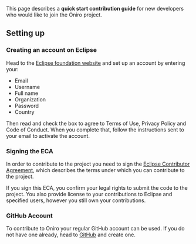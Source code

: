 This page describes a **quick start contribution guide** for new developers
who would like to join the Oniro project.

## Setting up

### Creating an account on Eclipse

Head to the [Eclipse foundation
website](https://accounts.eclipse.org/user/register?destination=user/login)
and set up an account by entering your:

- Email
- Username
- Full name
- Organization
- Password
- Country

Then read and check the box to agree to Terms of Use, Privacy Policy and
Code of Conduct. When you complete that, follow the instructions sent to
your email to activate the account.

### Signing the ECA

In order to contribute to the project you need to sign the [Eclipse Contributor
Agreement](https://accounts.eclipse.org/user/eca), which describes the
terms under which you can contribute to the project.

If you sign this ECA, you confirm your legal rights to submit the code
to the project. You also provide license to your contributions to
Eclipse and specified users, however you still own your contributions.

### GitHub Account

To contribute to Oniro your regular GitHub account can be used. If you do not
have one already, head to [GitHub](https://github.com/) and create one.
